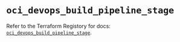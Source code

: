 # `oci_devops_build_pipeline_stage`

Refer to the Terraform Registory for docs: [`oci_devops_build_pipeline_stage`](https://registry.terraform.io/providers/oracle/oci/6.18.0/docs/resources/devops_build_pipeline_stage).
